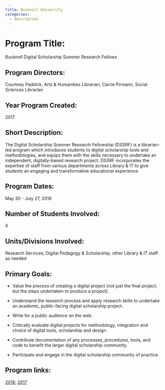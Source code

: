 ```yaml
---
title: Bucknell University
categories:
  - description
---
```


# Program Title: 
Bucknell Digital Scholarship Summer Research Fellows

## Program Directors: 
Courtney Paddick, Arts & Humanities Librarian; Carrie Pirmann, Social Sciences Librarian

## Year Program Created: 
2017

## Short Description: 
The Digital Scholarship Summer Research Fellowship (DSSRF) is a librarian-led program which introduces students to digital scholarship tools and methodologies, and equips them with the skills necessary to undertake an independent, digitally-based research project. DSSRF incorporates the expertise of staff from various departments across Library & IT to give students an engaging and transformative educational experience.

## Program Dates: 
May 30 - July 27, 2018

## Number of Students Involved:
4

## Units/Divisions Involved: 
Research Services; Digital Pedagogy & Scholarship; other Library & IT staff as needed

## Primary Goals: 
  - Value the process of creating a digital project (not just the final project, but the steps undertaken to produce a project).

  - Understand the research process and apply research skills to undertake an academic, public-facing digital scholarship project.

  - Write for a public audience on the web.
  
  - Critically evaluate digital projects for methodology, integration and choice of digital tools, scholarship and design.
  
  - Contribute documentation of any processes, procedures, tools, and code to benefit the larger digital scholarship community.
  
  - Participate and engage in the digital scholarship community of practice.
  
## Program links: 
[2018](http://dssrf2018.blogs.bucknell.edu/); [2017](http://dssrf.blogs.bucknell.edu/)

